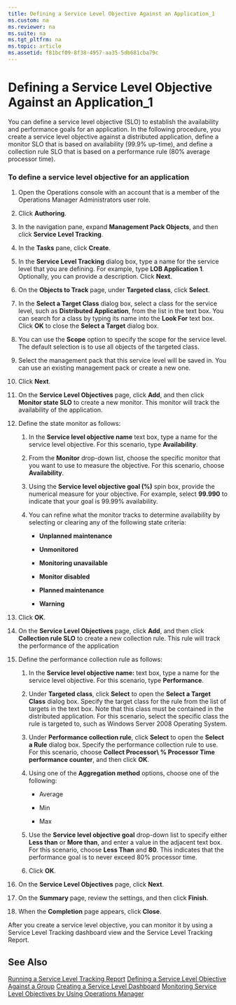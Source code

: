 ```yaml
---
title: Defining a Service Level Objective Against an Application_1
ms.custom: na
ms.reviewer: na
ms.suite: na
ms.tgt_pltfrm: na
ms.topic: article
ms.assetid: f81bcf09-8f38-4957-aa35-5db681cba79c
---
```

# Defining a Service Level Objective Against an Application_1
You can define a service level objective \(SLO\) to establish the availability and performance goals for an application. In the following procedure, you create a service level objective against a distributed application, define a monitor SLO that is based on availability \(99.9% up\-time\), and define a collection rule SLO that is based on a performance rule \(80% average processor time\).

### To define a service level objective for an application

1.  Open the Operations console with an account that is a member of the Operations Manager Administrators user role.

2.  Click **Authoring**.

3.  In the navigation pane, expand **Management Pack Objects**, and then click **Service Level Tracking**.

4.  In the **Tasks** pane, click **Create**.

5.  In the **Service Level Tracking** dialog box, type a name for the service level that you are defining. For example, type **LOB Application 1**. Optionally, you can provide a description. Click **Next**.

6.  On the **Objects to Track** page, under **Targeted class**, click **Select**.

7.  In the **Select a Target Class** dialog box, select a class for the service level, such as **Distributed Application**, from the list in the text box. You can search for a class by typing its name into the **Look For** text box. Click **OK** to close the **Select a Target** dialog box.

8.  You can use the **Scope** option to specify the scope for the service level. The default selection is to use all objects of the targeted class.

9. Select the management pack that this service level will be saved in. You can use an existing management pack or create a new one.

10. Click **Next**.

11. On the **Service Level Objectives** page, click **Add**, and then click **Monitor state SLO** to create a new monitor. This monitor will track the availability of the application.

12. Define the state monitor as follows:

    1.  In the **Service level objective name** text box, type a name for the service level objective. For this scenario, type **Availability**.

    2.  From the **Monitor** drop\-down list, choose the specific monitor that you want to use to measure the objective. For this scenario, choose **Availability**.

    3.  Using the **Service level objective goal \(%\)** spin box, provide the numerical measure for your objective. For example, select **99.990** to indicate that your goal is 99.99% availability.

    4.  You can refine what the monitor tracks to determine availability by selecting or clearing any of the following state criteria:

        -   **Unplanned maintenance**

        -   **Unmonitored**

        -   **Monitoring unavailable**

        -   **Monitor disabled**

        -   **Planned maintenance**

        -   **Warning**

13. Click **OK**.

14. On the **Service Level Objectives** page, click **Add**, and then click **Collection rule SLO** to create a new collection rule. This rule will track the performance of the application

15. Define the performance collection rule as follows:

    1.  In the **Service level objective name:** text box, type a name for the service level objective. For this scenario, type **Performance**.

    2.  Under **Targeted class**, click **Select** to open the **Select a Target Class** dialog box. Specify the target class for the rule from the list of targets in the text box. Note that this class must be contained in the distributed application. For this scenario, select the specific class the rule is targeted to, such as Windows Server 2008 Operating System.

    3.  Under **Performance collection rule**, click **Select** to open the **Select a Rule** dialog box. Specify the performance collection rule to use. For this scenario, choose **Collect Processor\\ % Processor Time performance counter**, and then click **OK**.

    4.  Using one of the **Aggregation method** options, choose one of the following:

        -   Average

        -   Min

        -   Max

    5.  Use the **Service level objective goal** drop\-down list to specify either **Less than** or **More than**, and enter a value in the adjacent text box. For this scenario, choose **Less Than** and **80**. This indicates that the performance goal is to never exceed 80% processor time.

    6.  Click **OK**.

16. On the **Service Level Objectives** page, click **Next**.

17. On the **Summary** page, review the settings, and then click **Finish**.

18. When the **Completion** page appears, click **Close**.

After you create a service level objective, you can monitor it by using a Service Level Tracking dashboard view and the Service Level Tracking Report.

## See Also
[Running a Service Level Tracking Report](./Running-a-Service-Level-Tracking-Report.md)
[Defining a Service Level Objective Against a Group](./Defining-a-Service-Level-Objective-Against-a-Group.md)
[Creating a Service Level Dashboard](./Creating-a-Service-Level-Dashboard.md)
[Monitoring Service Level Objectives by Using Operations Manager](./Monitoring-Service-Level-Objectives-by-Using-Operations-Manager.md)



